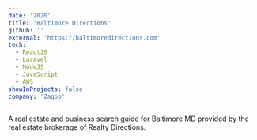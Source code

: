 ```yaml
---
date: '2020'
title: 'Baltimore Directions'
github: ''
external: 'https://baltimoredirections.com'
tech:
  - ReactJS
  - Laravel
  - NodeJS
  - JavaScript
  - AWS
showInProjects: false
company: 'Zagop'
---
```


A real estate and business search guide for Baltimore MD provided by the real estate brokerage of Realty Directions.
